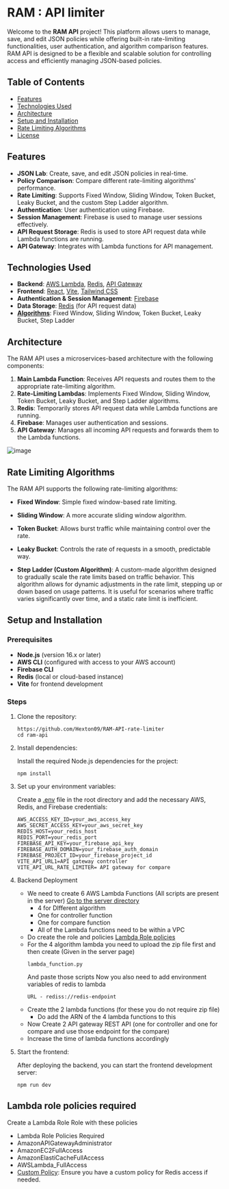 # RAM : API limiter

Welcome to the **RAM API** project! This platform allows users to manage, save, and edit JSON policies while offering built-in rate-limiting functionalities, user authentication, and algorithm comparison features. RAM API is designed to be a flexible and scalable solution for controlling access and efficiently managing JSON-based policies.

## Table of Contents

- [Features](#features)
- [Technologies Used](#technologies-used)
- [Architecture](#architecture)
- [Setup and Installation](#setup-and-installation)
- [Rate Limiting Algorithms](#rate-limiting-algorithms)
- [License](#license)

## Features

- **JSON Lab**: Create, save, and edit JSON policies in real-time.
- **Policy Comparison**: Compare different rate-limiting algorithms' performance.
- **Rate Limiting**: Supports Fixed Window, Sliding Window, Token Bucket, Leaky Bucket, and the custom Step Ladder algorithm.
- **Authentication**: User authentication using Firebase.
- **Session Management**: Firebase is used to manage user sessions effectively.
- **API Request Storage**: Redis is used to store API request data while Lambda functions are running.
- **API Gateway**: Integrates with Lambda functions for API management.

## Technologies Used

- **Backend**: [AWS Lambda](https://aws.amazon.com/lambda/), [Redis](https://redis.io/), [API Gateway](https://aws.amazon.com/api-gateway/)
- **Frontend**: [React](https://react.dev/), [Vite](https://vitejs.dev/), [Tailwind CSS](https://tailwindcss.com/)
- **Authentication & Session Management**: [Firebase](https://firebase.google.com/)
- **Data Storage**: [Redis](https://redis.io/) (for API request data)
- **[Algorithms](#rate-limiting-algorithms)**: Fixed Window, Sliding Window, Token Bucket, Leaky Bucket, Step Ladder


## Architecture

The RAM API uses a microservices-based architecture with the following components:

1. **Main Lambda Function**: Receives API requests and routes them to the appropriate rate-limiting algorithm.
2. **Rate-Limiting Lambdas**: Implements Fixed Window, Sliding Window, Token Bucket, Leaky Bucket, and Step Ladder algorithms.
3. **Redis**: Temporarily stores API request data while Lambda functions are running.
4. **Firebase**: Manages user authentication and sessions.
5. **API Gateway**: Manages all incoming API requests and forwards them to the Lambda functions.

![image](https://github.com/user-attachments/assets/f27738dc-cb9b-4329-a4ad-5e02887fb121)

## Rate Limiting Algorithms

The RAM API supports the following rate-limiting algorithms:

- **Fixed Window**: Simple fixed window-based rate limiting.

- **Sliding Window**: A more accurate sliding window algorithm.

- **Token Bucket**: Allows burst traffic while maintaining control over the rate.

- **Leaky Bucket**: Controls the rate of requests in a smooth, predictable way.

- **Step Ladder (Custom Algorithm)**: A custom-made algorithm designed to gradually scale the rate limits based on traffic behavior. This algorithm allows for dynamic adjustments in the rate limit, stepping up or down based on usage patterns. It is useful for scenarios where traffic varies significantly over time, and a static rate limit is inefficient.


## Setup and Installation

### Prerequisites

- **Node.js** (version 16.x or later)
- **AWS CLI** (configured with access to your AWS account)
- **Firebase CLI**
- **Redis** (local or cloud-based instance)
- **Vite** for frontend development

### Steps

1. Clone the repository:
   ```
   https://github.com/Hexton09/RAM-API-rate-limiter
   cd ram-api
   ```
2. Install dependencies:

   Install the required Node.js dependencies for the project:
   ```
   npm install
   ```
3.  Set up your environment variables:
   
      Create a [.env](client/.env.example) file in the root directory and add the necessary AWS, Redis, and Firebase credentials:
      ```
      AWS_ACCESS_KEY_ID=your_aws_access_key
      AWS_SECRET_ACCESS_KEY=your_aws_secret_key
      REDIS_HOST=your_redis_host
      REDIS_PORT=your_redis_port
      FIREBASE_API_KEY=your_firebase_api_key
      FIREBASE_AUTH_DOMAIN=your_firebase_auth_domain
      FIREBASE_PROJECT_ID=your_firebase_project_id
      VITE_API_URL1=API gateway controller
      VITE_API_URL_RATE_LIMITER= API gateway for compare
      ```
4. Backend Deployment
   * We need to create 6 AWS Lambda Functions (All scripts are present in the server) [Go to the server directory](/server)
      * 4 for DIfferent algorithm
      * One for controller function
      * One for compare function
      * All of the Lambda functions need to be within a VPC
   * Do create the role and policies [Lambda Role policies](#lambda-role-policies-required)
   * For the 4 algorithm lambda you need to upload the zip file first and then create (Given in the server page)
      ```
      lambda_function.py
      ```
      And paste those scripts
     Now you also need to add environment variables of redis to lambda
      ```
      URL - rediss://redis-endpoint
      ```
   * Create tthe 2 lambda functions (for these you do not require zip file)
      * Do add the ARN of the 4 lambda functions to this    
   * Now Create 2 API gateway REST API (one for controller and one for compare and use those endpoint for the compare)
   * Increase the time of lambda functions accordingly
6. Start the frontend:

   After deploying the backend, you can start the frontend development server:
   ```
   npm run dev
   ```


## Lambda role policies required
Create a Lambda Role Role with these policies
- Lambda Role Policies Required
-  AmazonAPIGatewayAdministrator
-  AmazonEC2FullAccess
-  AmazonElastiCacheFullAccess
-  AWSLambda_FullAccess
-  [Custom Policy](server/Lambda%20functions/Lambda_function_Policy): Ensure you have a custom policy for Redis access if needed.


